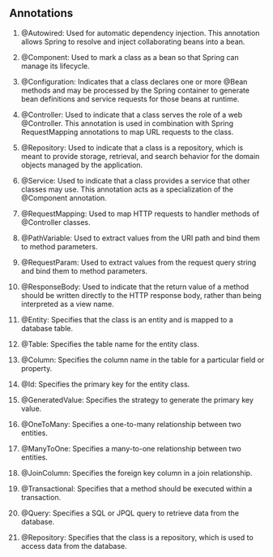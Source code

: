 ## Annotations
1. @Autowired: Used for automatic dependency injection. This annotation allows Spring to resolve and inject collaborating beans into a bean.

2. @Component: Used to mark a class as a bean so that Spring can manage its lifecycle.

3. @Configuration: Indicates that a class declares one or more @Bean methods and may be processed by the Spring container to generate bean definitions and service requests for those beans at runtime.

4. @Controller: Used to indicate that a class serves the role of a web @Controller. This annotation is used in combination with Spring RequestMapping annotations to map URL requests to the class.

5. @Repository: Used to indicate that a class is a repository, which is meant to provide storage, retrieval, and search behavior for the domain objects managed by the application.

6. @Service: Used to indicate that a class provides a service that other classes may use. This annotation acts as a specialization of the @Component annotation.

7. @RequestMapping: Used to map HTTP requests to handler methods of @Controller classes.

8. @PathVariable: Used to extract values from the URI path and bind them to method parameters.

9. @RequestParam: Used to extract values from the request query string and bind them to method parameters.

10. @ResponseBody: Used to indicate that the return value of a method should be written directly to the HTTP response body, rather than being interpreted as a view name.
11. @Entity: Specifies that the class is an entity and is mapped to a database table.
12. @Table: Specifies the table name for the entity class.
13. @Column: Specifies the column name in the table for a particular field or property.
14. @Id: Specifies the primary key for the entity class.
15. @GeneratedValue: Specifies the strategy to generate the primary key value.
16. @OneToMany: Specifies a one-to-many relationship between two entities.
17. @ManyToOne: Specifies a many-to-one relationship between two entities.
18. @JoinColumn: Specifies the foreign key column in a join relationship.
19. @Transactional: Specifies that a method should be executed within a transaction.
20. @Query: Specifies a SQL or JPQL query to retrieve data from the database.
21. @Repository: Specifies that the class is a repository, which is used to access data from the database.